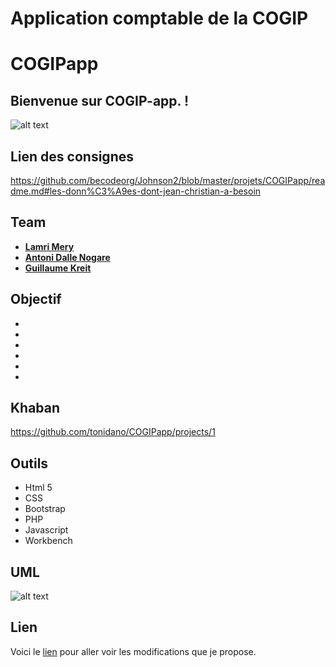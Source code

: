 # Application comptable de la COGIP

# COGIPapp

## Bienvenue sur COGIP-app. !

![alt text](https://contattafiles.s3.us-west-1.amazonaws.com/tnt14094/6ObZbAEUvbmerta/gestion.png)

## Lien des consignes

https://github.com/becodeorg/Johnson2/blob/master/projets/COGIPapp/readme.md#les-donn%C3%A9es-dont-jean-christian-a-besoin

## Team

* [**Lamri Mery**](https://github.com/Lamri-Mery)
* [**Antoni Dalle Nogare**](https://github.com/tonidano)
* [**Guillaume Kreit**](https://github.com/Guillaume-Kreit)

## Objectif 

* 
* 
* 
* 
* 
* 
## Khaban

https://github.com/tonidano/COGIPapp/projects/1

## Outils 

* Html 5
* CSS
* Bootstrap 
* PHP
* Javascript
* Workbench

## UML
![alt text](https://contattafiles.s3.us-west-1.amazonaws.com/tnt14094/M_lEkbOeB1R16y9/tables_relationnelles.png)



## Lien

Voici le [lien]() pour aller voir les modifications que je propose.
